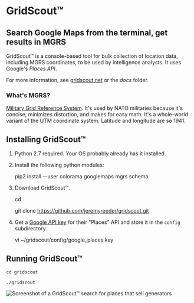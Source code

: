 # GridScout™


## Search Google Maps from the terminal, get results in MGRS

GridScout™ is a console-based tool for bulk collection of location data,
including MGRS coordinates, to be used by intelligence analysts. It uses
Google's _Places API_.

For more information, see [gridscout.net][docs] or the _docs_ folder.


### What's MGRS?

[Military Grid Reference System][mgrs]. It's used by NATO militaries because
it's concise, minimizes distortion, and makes for easy math. It's a whole-world
variant of the UTM coordinate system.  Latitude and longitude are so 1941.


## Installing GridScout™

1. Python 2.7 required. Your OS probably already has it installed.

2. Install the following python modules:

    pip2 install --user colorama googlemaps mgrs schema

3. Download GridScout™.

    cd

    git clone https://github.com/jeremyreeder/gridscout.git

3. Get a [Google API key][api-key] for their "Places" API and store it in the
`config` subdirectory.

    vi ~/gridscout/config/google_places.key


## Running GridScout™

    cd gridscout

    ./gridscout

![Screenshot of a GridScout™ search for places that sell
generators](docs/images/search-screenshot.png)


[api-key]: https://cloud.google.com/maps-platform/#get-started
[docs]:    https://www.gridscout.net
[mgrs]:    https://en.wikipedia.org/wiki/Military_Grid_Reference_System
